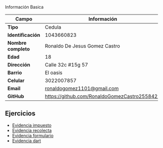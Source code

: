 Información Basica

| Campo | Información |
| --- | --- |
| **Tipo** | Cedula |
| **Identificación** | 1043660823 |
| **Nombre completo** | Ronaldo De Jesus Gomez Castro |
| **Edad** | 18 |
| **Dirección** | Calle 32c #15g 57 |
| **Barrio** | El oasis |
| **Celular** | 3022007857 |
| **Email** | ronaldogomez1101@gmail.com |
| **GitHub** | https://github.com/RonaldoGomezCastro2558427 |

## Ejercicios
- [Evidencia impuesto](evidencia_impuesto.md)
- [Evidencia recolecta](evidencia_recolecta.md)
- [Evidencia formulario](evidencia_formulario.md)
- [Evidencia dart](evidencia_dart.md)
